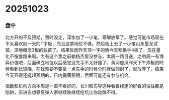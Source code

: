 # 20251023

### 盘中

北方开的不及预期，暂时没走，深水加了一小笔，等解放军了。感觉可能市场现在不太喜欢前一天的T字板，而且这票地位不够。然后板上去了一小笔山东墨龙试错，深地概念3板的独苗了。结果反而昨天顶一字的俩今天都换手4板了，现在量化不按套路来啊。大有这个票之前躺杨杰里没参与，本周一路目送，之哟周一有博弈价值吧，后面确立地位以后感觉没先手不太好接了。黄河旋风昨天下午炸板的时候看到比较晚，在犹豫要不要拿一点先手的时候分时就做回封了，就放弃了，结果今天开得还挺超预期的，日内震荡预期，后面可能还有参与机会。

指数和机构方向本周是一直不看好的，长川和先导这种看着线走的好看的往往都是陷阱，买进去想等反弹人家继续跌继续挖坑让你动弹不得。

